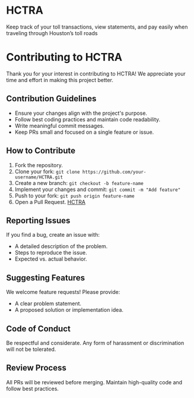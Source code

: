 # HCTRA
Keep track of your toll transactions, view statements, and pay easily when traveling through Houston’s toll roads
# Contributing to HCTRA

Thank you for your interest in contributing to HCTRA! We appreciate your time and effort in making this project better.

## Contribution Guidelines
- Ensure your changes align with the project's purpose.
- Follow best coding practices and maintain code readability.
- Write meaningful commit messages.
- Keep PRs small and focused on a single feature or issue.

## How to Contribute
1. Fork the repository.
2. Clone your fork: `git clone https://github.com/your-username/HCTRA.git`
3. Create a new branch: `git checkout -b feature-name`
4. Implement your changes and commit: `git commit -m "Add feature"`
5. Push to your fork: `git push origin feature-name`
6. Open a Pull Request.
[HCTRA](https://www-hctra.com)
## Reporting Issues
If you find a bug, create an issue with:
- A detailed description of the problem.
- Steps to reproduce the issue.
- Expected vs. actual behavior.

## Suggesting Features
We welcome feature requests! Please provide:
- A clear problem statement.
- A proposed solution or implementation idea.

## Code of Conduct
Be respectful and considerate. Any form of harassment or discrimination will not be tolerated.

## Review Process
All PRs will be reviewed before merging. Maintain high-quality code and follow best practices.
